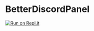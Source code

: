 # BetterDiscordPanel

[![Run on Repl.it](https://repl.it/badge/github/Frazix-gamers/BetterDiscordPanel)](https://repl.it/github/Frazix-gamers/BetterDiscordPanel)
